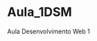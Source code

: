 # Aula_1DSM
Aula Desenvolvimento Web 1

<!DOCTYPE html>
<html lang="pt-br">
<head>
    <!--Metadados-->
    <meta charset="UTF-8">
    <meta http-equiv="X-UA-Compatible" content="IE=edge">
    <meta name="viewport" content="width=device-width, initial-scale=1.0">
    <meta name="keyworlds" content=HTML,CSS,XML,JavaScript>
    <!--Titulo geral-->
    <title>Aula Dev</title>
</head>
<body>
    <img scr="logo/fat-bras">
</body>
</html>
